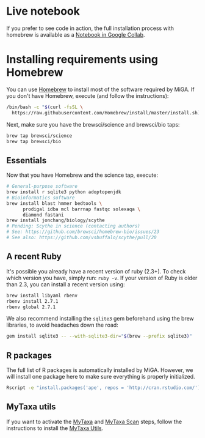 # Live notebook

If you prefer to see code in action, the full installation process
with homebrew is available as a
[Notebook in Google Collab](https://colab.research.google.com/drive/1Wv4uZwLGuzc5RiAT8NkgJ6B_IKAeM0KU).

# Installing requirements using Homebrew

You can use [Homebrew](https://brew.sh/) to install most of the software
required by MiGA.
If you don't have Homebrew, execute (and follow the instructions):

```bash
/bin/bash -c "$(curl -fsSL \
  https://raw.githubusercontent.com/Homebrew/install/master/install.sh)"
```

Next, make sure you have the brewsci/science and brewsci/bio taps:

```bash
brew tap brewsci/science
brew tap brewsci/bio
```

## Essentials

Now that you have Homebrew and the science tap, execute:

```bash
# General-purpose software
brew install r sqlite3 python adoptopenjdk
# Bioinformatics software
brew install blast hmmer bedtools \
      prodigal idba mcl barrnap fastqc solexaqa \
      diamond fastani
brew install jonchang/biology/scythe
# Pending: Scythe in science (contacting authors)
# See: https://github.com/brewsci/homebrew-bio/issues/23
# See also: https://github.com/vsbuffalo/scythe/pull/20
```

## A recent Ruby

It's possible you already have a recent version of ruby (2.3+).
To check which version you have, simply run: `ruby -v`.
If your version of Ruby is older than 2.3, you can install a recent
version using:

```bash
brew install libyaml rbenv
rbenv install 2.7.1
rbenv global 2.7.1
```

We also recommend installing the `sqlite3` gem beforehand using the brew
libraries, to avoid headaches down the road:

```bash
gem install sqlite3 -- --with-sqlite3-dir="$(brew --prefix sqlite3)"
```

## R packages

The full list of R packages is automatically installed by MiGA. However, we
will install one package here to make sure everything is properly initialized.

```bash
Rscript -e "install.packages('ape', repos = 'http://cran.rstudio.com/')"
```

## MyTaxa utils

If you want to activate the [MyTaxa](../part5/workflow.md#mytaxa) and
[MyTaxa Scan](../part5/workflow.md#mytaxa-scan) steps, follow the instructions
to install the [MyTaxa Utils](mytaxa.md).

